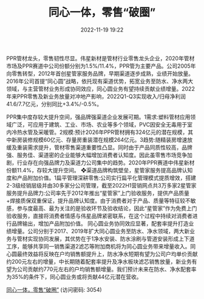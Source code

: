 ﻿---
title: 同心一体，零售“破圈”
date: 2022-11-19 19:22
tags:
- 伟星新材
updated: 1970-01-01 08:00:00
---

PPR管材龙头，零售韧性尽显。伟星新材是管材行业零售龙头企业，2020年管材市场及PPR赛道中公司份额分别为1.5%/11.4%，PPR管为主要产品。公司2005年向零售转型，2012年首创星管家服务品牌，早期渠道逐步成熟，业绩开始放量。2016年公司首提“同心圆”战略，依托现有渠道优势，拓宽业务至防水、净水两大领域，与主营管材业务形成协同效应，同心圆业务有望持续贡献业绩增量。2022年来PPR零售及新业务放量对冲地产影响，2022Q1-Q3实现收入/归母净利润41.6/7.7亿元，分别同比+3.4%/-0.5%。
<!-- more -->
PPR集中度存较大提升空间，强品牌强渠道企业发展可期。1需求:塑料管材应用领域广泛，可应用于建筑、工业、市场、农业等多个领域，PVC因安全无毒用于室内冷热水管及采暖管。2规模:预计2026年PPR管材拥有324亿元的潜在规模，其中新房装修规模60亿元、存量房重装潜在规模264亿元。3趋势:随精装房增速放缓及重装需求提升，管材零售渠道重要性凸显。同时由于产品同质性较高，品牌强、服务佳、渠道密的企业能够大幅增加消费者认知度。因此虽零售市场竞争加剧，行业存在向强品牌力及渠道力公司集中的趋势。2020年PPR赛道中伟星新材份额11.4%，存较大提升空间。
❖渠道品牌构筑壁垒，星管家服务提高品牌认知度和产品附加价值。1扁平管理深耕零售:公司实行扁平化管理模式提质增效，搭建2-3级经销层级并由30多家分公司管理，截至2022H1营销网点共3万多家2星管家服务提升品牌力:公司率先于2012年推出“星管家”上门验收服务，提供产品质量+焊接质保双重保证，提升品牌认知度。由于消费者对于产品、质量等特征较不敏感，参与度最高、最为关注的是验收环节及验收结论，因此“星管家”作为免费上门验收服务，直接将消费者情感与伟星品牌紧密联系，在这个过程中持续对消费者进行品牌输出，增加产品附加价值。
同心圆业务协同效应显著，配套率提升打造业绩增量。公司分别于2017、2019年扩大同心圆业务至防水、净水领域，两大新业务与管材实现协同发展，其优势在于1净水安装、防水涂刷与管道安装形成上下道工序，能够共享同一销售渠道2滤芯等附加商机将为同心圆业务带来增量收入。同心圆最终效益将反映在户均销售额提升上，防水净水短期有望为公司户均单价贡献约200元左右的增量，中长期随着配套率提升及净水板块滤芯销售放量，新业务有望为公司贡献约770元左右的户均销售额增量。我们预计未来在防水、净水配套率为35%的条件下，同心圆业务或将贡献44亿元潜在营收。

[同心一体，零售“破圈”](https://url12.ctfile.com/f/3948612-727980220-9eb6f3?p=3054)
(访问密码: 3054)
